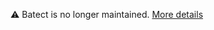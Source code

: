 :warning: Batect is no longer maintained. [More details](https://batect.dev/blog/2023/10/22/batect-is-no-longer-maintained)